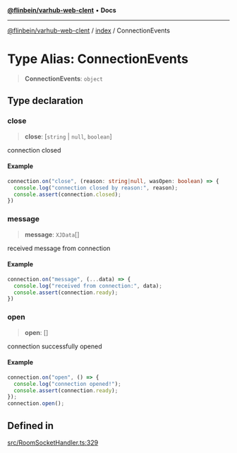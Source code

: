 [**@flinbein/varhub-web-clent**](../../README.md) • **Docs**

***

[@flinbein/varhub-web-clent](../../modules.md) / [index](../README.md) / ConnectionEvents

# Type Alias: ConnectionEvents

> **ConnectionEvents**: `object`

## Type declaration

### close

> **close**: [`string` \| `null`, `boolean`]

connection closed

#### Example

```typescript
connection.on("close", (reason: string|null, wasOpen: boolean) => {
  console.log("connection closed by reason:", reason);
  console.assert(connection.closed);
})
```

### message

> **message**: `XJData`[]

received message from connection

#### Example

```typescript
connection.on("message", (...data) => {
  console.log("received from connection:", data);
  console.assert(connection.ready);
})
```

### open

> **open**: []

connection successfully opened

#### Example

```typescript
connection.on("open", () => {
  console.log("connection opened!");
  console.assert(connection.ready);
});
connection.open();
```

## Defined in

[src/RoomSocketHandler.ts:329](https://github.com/flinbein/varhub-web-client/blob/aa44d85b8fc9ef58d47827a2d69f4ed0b37f6112/src/RoomSocketHandler.ts#L329)
